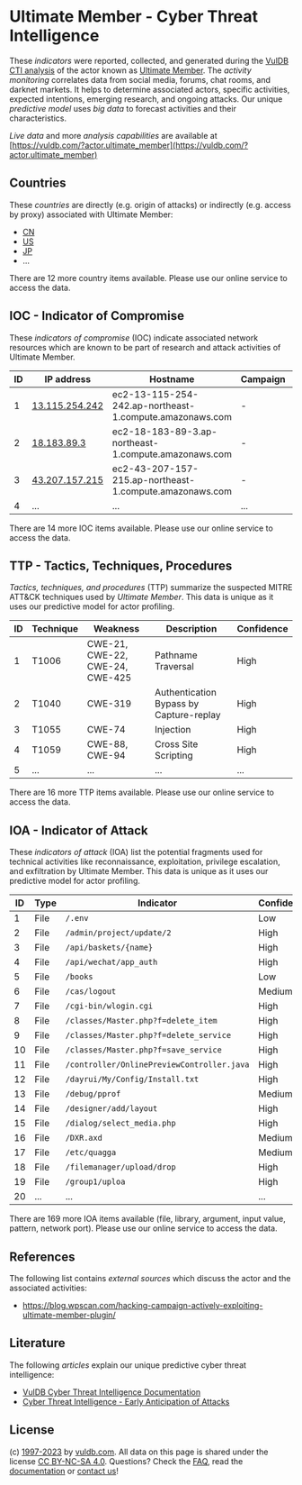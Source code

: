 # Ultimate Member - Cyber Threat Intelligence

These _indicators_ were reported, collected, and generated during the [VulDB CTI analysis](https://vuldb.com/?kb.cti) of the actor known as [Ultimate Member](https://vuldb.com/?actor.ultimate_member). The _activity monitoring_ correlates data from social media, forums, chat rooms, and darknet markets. It helps to determine associated actors, specific activities, expected intentions, emerging research, and ongoing attacks. Our unique _predictive model_ uses _big data_ to forecast activities and their characteristics.

_Live data_ and more _analysis capabilities_ are available at [https://vuldb.com/?actor.ultimate_member](https://vuldb.com/?actor.ultimate_member)

## Countries

These _countries_ are directly (e.g. origin of attacks) or indirectly (e.g. access by proxy) associated with Ultimate Member:

* [CN](https://vuldb.com/?country.cn)
* [US](https://vuldb.com/?country.us)
* [JP](https://vuldb.com/?country.jp)
* ...

There are 12 more country items available. Please use our online service to access the data.

## IOC - Indicator of Compromise

These _indicators of compromise_ (IOC) indicate associated network resources which are known to be part of research and attack activities of Ultimate Member.

ID | IP address | Hostname | Campaign | Confidence
-- | ---------- | -------- | -------- | ----------
1 | [13.115.254.242](https://vuldb.com/?ip.13.115.254.242) | ec2-13-115-254-242.ap-northeast-1.compute.amazonaws.com | - | Medium
2 | [18.183.89.3](https://vuldb.com/?ip.18.183.89.3) | ec2-18-183-89-3.ap-northeast-1.compute.amazonaws.com | - | Medium
3 | [43.207.157.215](https://vuldb.com/?ip.43.207.157.215) | ec2-43-207-157-215.ap-northeast-1.compute.amazonaws.com | - | Medium
4 | ... | ... | ... | ...

There are 14 more IOC items available. Please use our online service to access the data.

## TTP - Tactics, Techniques, Procedures

_Tactics, techniques, and procedures_ (TTP) summarize the suspected MITRE ATT&CK techniques used by _Ultimate Member_. This data is unique as it uses our predictive model for actor profiling.

ID | Technique | Weakness | Description | Confidence
-- | --------- | -------- | ----------- | ----------
1 | T1006 | CWE-21, CWE-22, CWE-24, CWE-425 | Pathname Traversal | High
2 | T1040 | CWE-319 | Authentication Bypass by Capture-replay | High
3 | T1055 | CWE-74 | Injection | High
4 | T1059 | CWE-88, CWE-94 | Cross Site Scripting | High
5 | ... | ... | ... | ...

There are 16 more TTP items available. Please use our online service to access the data.

## IOA - Indicator of Attack

These _indicators of attack_ (IOA) list the potential fragments used for technical activities like reconnaissance, exploitation, privilege escalation, and exfiltration by Ultimate Member. This data is unique as it uses our predictive model for actor profiling.

ID | Type | Indicator | Confidence
-- | ---- | --------- | ----------
1 | File | `/.env` | Low
2 | File | `/admin/project/update/2` | High
3 | File | `/api/baskets/{name}` | High
4 | File | `/api/wechat/app_auth` | High
5 | File | `/books` | Low
6 | File | `/cas/logout` | Medium
7 | File | `/cgi-bin/wlogin.cgi` | High
8 | File | `/classes/Master.php?f=delete_item` | High
9 | File | `/classes/Master.php?f=delete_service` | High
10 | File | `/classes/Master.php?f=save_service` | High
11 | File | `/controller/OnlinePreviewController.java` | High
12 | File | `/dayrui/My/Config/Install.txt` | High
13 | File | `/debug/pprof` | Medium
14 | File | `/designer/add/layout` | High
15 | File | `/dialog/select_media.php` | High
16 | File | `/DXR.axd` | Medium
17 | File | `/etc/quagga` | Medium
18 | File | `/filemanager/upload/drop` | High
19 | File | `/group1/uploa` | High
20 | ... | ... | ...

There are 169 more IOA items available (file, library, argument, input value, pattern, network port). Please use our online service to access the data.

## References

The following list contains _external sources_ which discuss the actor and the associated activities:

* https://blog.wpscan.com/hacking-campaign-actively-exploiting-ultimate-member-plugin/

## Literature

The following _articles_ explain our unique predictive cyber threat intelligence:

* [VulDB Cyber Threat Intelligence Documentation](https://vuldb.com/?kb.cti)
* [Cyber Threat Intelligence - Early Anticipation of Attacks](https://www.scip.ch/en/?labs.20201022)

## License

(c) [1997-2023](https://vuldb.com/?kb.changelog) by [vuldb.com](https://vuldb.com/?kb.about). All data on this page is shared under the license [CC BY-NC-SA 4.0](https://creativecommons.org/licenses/by-nc-sa/4.0/). Questions? Check the [FAQ](https://vuldb.com/?kb.faq), read the [documentation](https://vuldb.com/?kb) or [contact us](https://vuldb.com/?contact)!
